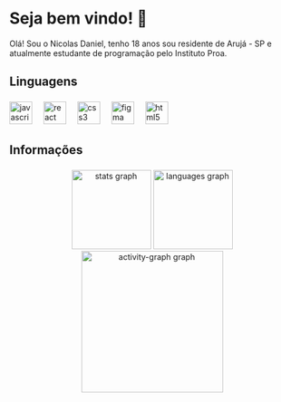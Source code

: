 
<h1 align="left">Seja bem vindo! 👋</h1>

<p align="left">Olá! Sou o Nicolas Daniel, tenho 18 anos sou residente de Arujá - SP e atualmente estudante de programação pelo Instituto Proa.</p>

###

<h2 align="left">Linguagens</h2>

###

<div align="left">
  <img src="https://cdn.jsdelivr.net/gh/devicons/devicon/icons/javascript/javascript-original.svg" height="40" alt="javascript logo"  />
  <img width="12" />
  <img src="https://cdn.jsdelivr.net/gh/devicons/devicon/icons/react/react-original.svg" height="40" alt="react logo"  />
  <img width="12" />
  <img src="https://cdn.jsdelivr.net/gh/devicons/devicon/icons/css3/css3-original.svg" height="40" alt="css3 logo"  />
  <img width="12" />
  <img src="https://cdn.jsdelivr.net/gh/devicons/devicon/icons/figma/figma-original.svg" height="40" alt="figma logo"  />
  <img width="12" />
  <img src="https://cdn.jsdelivr.net/gh/devicons/devicon/icons/html5/html5-original.svg" height="40" alt="html5 logo"  />
</div>

###

<h2 align="left">Informações</h2>

### 

<div align="center">
  <img src="https://github-readme-stats.vercel.app/api?username=Nicolas-Euflauzino&hide_title=false&hide_rank=false&show_icons=false&include_all_commits=true&count_private=true&disable_animations=false&theme=dracula&locale=en&hide_border=true&order=1" aligin="center" height="140" alt="stats graph"  />
  <img src="https://github-readme-stats.vercel.app/api/top-langs?username=Nicolas-Euflauzino&locale=en&hide_title=false&layout=compact&card_width=320&langs_count=5&theme=dracula&hide_border=true&order=2" height="140" alt="languages graph"  />
  <img src="https://github-readme-activity-graph.vercel.app/graph?username=Nicolas-Euflauzino&radius=19&theme=dracula&area=true&order=5&hide_border=true&hide_title=false" height="250" alt="activity-graph graph"  />
</div>

###
